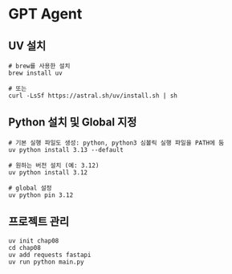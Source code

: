 # GPT Agent

## UV 설치
```shell
# brew를 사용한 설치
brew install uv

# 또는
curl -LsSf https://astral.sh/uv/install.sh | sh
```

## Python 설치 및 Global 지정
```shell
# 기본 실행 파일도 생성: python, python3 심볼릭 실행 파일을 PATH에 둠
uv python install 3.13 --default

# 원하는 버전 설치 (예: 3.12)
uv python install 3.12

# global 설정
uv python pin 3.12
```

## 프로젝트 관리
```shell
uv init chap08
cd chap08
uv add requests fastapi
uv run python main.py
```

